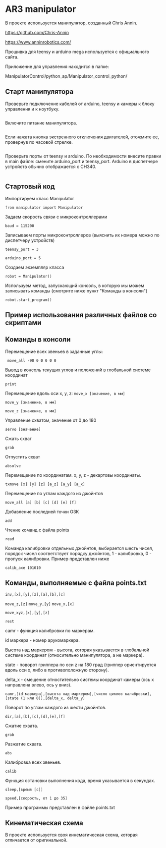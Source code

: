 # AR3 manipulator

В проекте используется манипулятор, созданный
Chris Annin.

https://github.com/Chris-Annin

https://www.anninrobotics.com/

Прошивка для teensy и arduino mega используется с официального сайта. 

Приложение для управления находится в папке:

ManipulatorControl/python_ap/Manipulator_control_python/

## Старт манипулятора

Проверьте подключение кабелей от arduino, teensy и камеры к блоку управления и к ноутбуку.

<div align="center">
  <img src="/img/cabels.png" alt="">
</div>

Включите питание манипулятора.

<div align="center">
  <img src="/img/on_off_0.png" alt="">
</div>

Если нажата кнопка экстренного отключения двигателей, отожмите ее, провернув по часовой стрелке.

<div align="center">
  <img src="/img/on_off_1.png" alt="">
</div>

Проверьте порты от teensy и arduino. По необходимости внесите правки в main файле: смените arduino_port и teensy_port. Arduino в диспетчере устройств обычно отображается с CH340.

<div align="center">
  <img src="/img/device_manager.png" alt="">
</div>

## Стартовый код

Импортируем класс Manipulator

```from manipulator import Manipulator```

Задаем скорость связи с микроконтроллерами

```baud = 115200```

Записываем порты микроконтроллеров (выяснить их номера можно по диспетчеру устройств)

```teensy_port = 3```

```arduino_port = 5```

Создаем экземпляр класса

```robot = Manipulator()```

Используем метод, запускающий консоль, в которую мы можем записывать команды (смотрите ниже пункт "Команды в консоли")

```robot.start_program()```

## Пример использования различных файлов со скриптами

## Команды в консоли

Перемещение всех звеньев в заданные углы:

``` move_all -90 0 0 0 0 0```

Вывод в консоль текущих углов и положений в глобальной системе координат

```print```

Перемещение вдоль оси x, y, z:
```move_x [значение, в мм]```

```move_y [значение, в мм]```

```move_z [значение, в мм]```

Управление схватом, значение от 0 до 180

```servo [значение]```

Сжать схват

```grab```

Отпустить схват

```absolve```

Перемещение по координатам. x, y, z - декартовы координаты. 

```txmove [x] [y] [z] [a_z] [a_y] [a_x]```

Перемещение по углам каждого из джойнтов

```move_all [a] [b] [c] [d] [e] [f]```

Добавление последней точки ОЗК

```add```

Чтение команд с файла points

```read```

Команда калибровки отдельных джойнтов, выбирается шесть чисел, порядок чисел соответствует порядку джойнтов, 1 -
калибровка, 0 - пропуск калибровки. Пример представлен ниже

```calib_axe 101010```

## Команды, выполняемые с файла points.txt


```inv,[x],[y],[z],[a],[b],[c]```


```move_z,[z]```
```move_y,[y]```
```move_x,[x]```

```move_xyz,[x],[y],[z]```

```rest```

camr - функция калибровки по маркерам. 

id маркера - номер арукомаркера.

Высота над маркером - высота, которая указывается в глобальной системе координат (относительно манипулятора, а не маркера).

state - поворот гриппера по оси z на 180 град (гриппер ориентируется вдоль оси x, либо в противоположную сторону).

delta_x - смещение отностительно системы координат камеры (ось x направлена влево, ось y вниз). 

```camr,[id маркера],[высота над маркером],[число циклов калибровки],[state (1 или 0)],[delta_x, delta_y]```

Поворот по углам каждого из шести джойнтов.

```dir,[a],[b],[c],[d],[e],[f]```

Сжатие схвата.

```grab```

Разжатие схвата.

```abs```

Калибровка всех звеньев.

```calib```

Функция остановки выполнения кода, время указывается в секундах.

```sleep,[время [с]]```

```speed,[скорость, от 1 до 35]```

Пример программы представлен в файле points.txt

## Кинематическая схема

В проекте используется своя кинематическая схема, которая отличается от оригинальной. 
<div align="center">
  <img src="/img/scheme.png" alt="">
</div>

